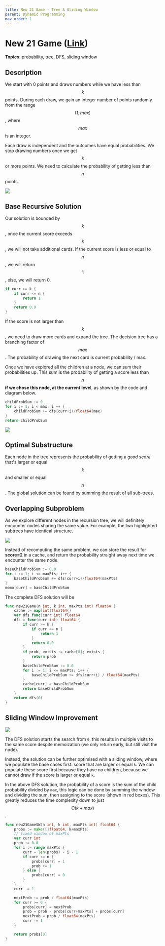 ```yaml
---
title: New 21 Game - Tree & Sliding Window
parent: Dynamic Programming
nav_order: 1
---
```

# New 21 Game ([Link](https://leetcode.com/problems/new-21-game/))
**Topics**: probability, tree, DFS, sliding window
## Description
We start with 0 points and draws numbers while we have less than $$k$$ points. During each draw, we gain an integer number of points randomly from the range $$(1, max)$$, where $$max$$ is an integer.

Each draw is independent and the outcomes have equal probabilities. We stop drawing numbers once we get $$k$$ or more points. We need to calculate the probability of getting less than $$n$$ points.

![](./new_21_game_prob.png)
## Base Recursive Solution
Our solution is bounded by $$k$$, once the current score exceeds $$k$$, we will not take additional cards. If the current score is less or equal to $$n$$, we will return $$1$$, else, we will return 0.
```go
if curr >= k {
	if curr <= n {
		return 1
	}
	return 0.0
}
```

If the score is not larger than $$k$$, we need to draw more cards and expand the tree. The decision tree has a branching factor of $$max$$. The probability of drawing the next card is current probability / max.

Once we have explored all the children at a node, we can sum their probabilities up. This sum is the probability of getting a score less than $$n$$ **if we chose this node, at the current level**, as shown by the code and diagram below.

```go
childProbSum := 0
for i := 1; i < max; i ++ {
	childProbSum += dfs(curr+i)/float64(max)
}
return childProbSum
```

![](./new_21_game_base_case.png)

## Optimal Substructure
Each node in the tree represents the probability of getting a *good score* that's larger or equal $$k$$ and smaller or equal $$n$$. The global solution can be found by summing the result of all sub-trees.

## Overlapping Subproblem
As we explore different nodes in the recursion tree, we will definitely encounter nodes sharing the same value. For example, the two highlighted subtrees have identical structure.

![](new_21_game_overlap.png)

Instead of recomputing the same problem, we can store the result for **score=2** in a cache, and return the probability straight away next time we encounter the same node.

```go
baseChildProbSum := 0.0
for i := 1; i <= maxPts; i++ {
	baseChildProbSum += dfs(curr+i)/float64(maxPts)
}
memo[curr] = baseChildProbSum
```

The complete DFS solution will be
```go
func new21Game(n int, k int, maxPts int) float64 {
	cache := map[int]float64{}
	var dfs func(curr int) float64
	dfs = func(curr int) float64 {
		if curr >= k {
			if curr <= n {
				return 1
			}
			return 0.0
		}
		if prob, exists := cache[0]; exists {
			return prob
		}
		baseChildProbSum := 0.0
		for i := 1; i <= maxPts; i++ {
			baseChildProbSum += dfs(curr+i) / float64(maxPts)
		}
		cache[curr] = baseChildProbSum
		return baseChildProbSum
	}
	return dfs(0)
}
```

## Sliding Window Improvement
![](new_21_sliding_window.png)

The DFS solution starts the search from `0`, this results in multiple visits to the same score despite memoization (we only return early, but still visit the node).

Instead, the solution can be further optimised with a sliding window, where we populate the base cases first: score that are larger or equal `k`. We can populate these score first because they have no children, because we cannot draw if the score is larger or equal `k`.

In the above DFS solution, the probability of a score is the sum of the child probability divided by `max`, this logic can be done by summing the window and dividing the sum, then assigning to the score (shown in red boxes). This greatly reduces the time complexity down to just $$O(k+max)$$.

```go
func new21GameSW(n int, k int, maxPts int) float64 {
	probs := make([]float64, k+maxPts)
	// fixed window of maxPts
	var curr int
	prob := 0.0
	for i := range maxPts {
		curr = len(probs) - i - 1
		if curr <= n {
			probs[curr] = 1
			prob += 1
		} else {
			probs[curr] = 0
		}
	}
	curr -= 1

	nextProb := prob / float64(maxPts)
	for curr >= 0 {
		probs[curr] = nextProb
		prob = prob - probs[curr+maxPts] + probs[curr]
		nextProb = prob / float64(maxPts)
		curr -= 1
	}

	return probs[0]
}
```